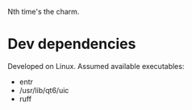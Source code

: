 Nth time's the charm.

# Dev dependencies

Developed on Linux. Assumed available executables:

- entr
- /usr/lib/qt6/uic
- ruff
